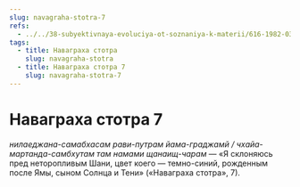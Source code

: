 ```yaml
---
slug: navagraha-stotra-7
refs:
  - ../../38-subyektivnaya-evoluciya-ot-soznaniya-k-materii/616-1982-03-02-a-b1-b3-b5-obyasnenie-ponyatij-chid-abhas-i-subektivnaya-evolyutsiya.md
tags:
  - title: Наваграха стотра
    slug: navagraha-stotra
  - title: Наваграха стотра 7
    slug: navagraha-stotra-7
---
```


# Наваграха стотра 7

*нилаеджана-самабхасам рави-путрам йама-граджамй / чхайа-мартанда-самбхутам там намами щанаищ-чарам* — «Я склоняюсь пред неторопливым Шани, цвет коего — темно-синий, рожденным после Ямы, сыном Солнца и Тени» («Наваграха стотра», 7).

